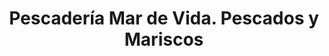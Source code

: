 ---
title: "Pescadería Mar de Vida. Pescados y Mariscos"
url: /sevilla/pescaderia-mar-de-vida-pescados-y-mariscos/
shop: marisco
---